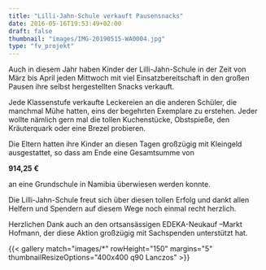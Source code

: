 ```yaml
---
title: "Lilli-Jahn-Schule verkauft Pausensnacks"
date: 2016-05-16T19:53:49+02:00
draft: false
thumbnail: "images/IMG-20190515-WA0004.jpg"
type: "fv_projekt"
---
```


Auch in diesem Jahr haben Kinder der Lilli-Jahn-Schule in der Zeit von März bis April jeden Mittwoch mit viel Einsatzbereitschaft in den großen Pausen  ihre selbst hergestellten Snacks verkauft.

Jede Klassenstufe verkaufte Leckereien an die anderen Schüler, die manchmal Mühe hatten, eins der begehrten Exemplare zu erstehen. Jeder wollte nämlich gern mal die tollen Kuchenstücke, Obstspieße, den Kräuterquark oder eine Brezel probieren.

Die Eltern hatten ihre Kinder an diesen Tagen großzügig mit Kleingeld ausgestattet, so dass am Ende eine Gesamtsumme von

**914,25 €**

an eine Grundschule in Namibia überwiesen werden konnte.

Die Lilli-Jahn-Schule freut sich über diesen tollen Erfolg und dankt allen Helfern und Spendern auf diesem Wege noch einmal recht herzlich.

Herzlichen Dank auch an den ortsansässigen EDEKA-Neukauf –Markt Hofmann, der diese Aktion großzügig mit Sachspenden unterstützt hat.

{{< gallery match="images/*" rowHeight="150" margins="5" thumbnailResizeOptions="400x400 q90 Lanczos" >}}